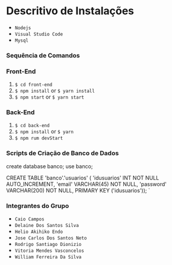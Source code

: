 # Descritivo de  Instalações
 -  `Nodejs`
 -  `Visual Studio Code`
 -  `Mysql`

### Sequência de Comandos

### Front-End

  1. `$ cd front-end`
  2. `$ npm install` or `$ yarn install`
  3. `$ npm start` or `$ yarn start`
  
### Back-End

   
  1. `$ cd back-end`
  2. `$ npm install` or `$ yarn`
  3. `$ npm rum devStart`

### Scripts de Criação de Banco de Dados
  create database banco;
  use banco;

  CREATE TABLE 'banco'.'usuarios' (
  'idusuarios' INT NOT NULL AUTO_INCREMENT,
  'email' VARCHAR(45) NOT NULL,
  'password' VARCHAR(200) NOT NULL,
  PRIMARY KEY ('idusuarios')); `
 
### Integrantes do Grupo

- `Caio Campos`
- `Delaine Dos Santos Silva`
- `Helio Akihiko Endo`
- `Jose Carlos Dos Santos Neto`
- `Rodrigo Santiago Dionizio`
- `Vitoria Mendes Vasconcelos`
- `William Ferreira Da Silva`




